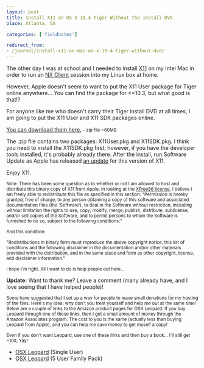 ```yaml
---
layout: post
title: Install X11 on OS X 10.4 Tiger Without the Install DVD
place: Atlanta, GA

categories: ['fieldnotes']

redirect_from:
- /journal/install-x11-on-mac-os-x-10-4-tiger-without-dvd/
---
```


The other day I was at school and I needed to install [X11](http://images.apple.com/macosx/features/x11/) on my Intel Mac in order to run an [NX Client](http://www.nomachine.com/download-client-macosx.php) session into my Linux box at home.

However, Apple doesn't seem to want to put the X11 User package for Tiger online anywhere... You can find the package for <=10.3, but what good is that!?

For anyone like me who doesn't carry their Tiger install DVD at all times, I am going to put the X11 User and X11 SDK packages online.

[You can download them here.](http://dl.dropbox.com/u/1145207/X11TigerInstall.zip) <small>- zip file ~60MB</small>

The .zip file contains two packages: X11User.pkg and X11SDK.pkg. I think you need to install the X11SDK.pkg first; however, if you have the developer tools installed, it's probably already there. After the install, run Software Update as Apple has released [an update](http://www.apple.com/support/downloads/x11update2006113.html) for this version of X11.

Enjoy X11.

<small>Note: There has been some question as to whether or not I am allowed to host and distribute this binary copy of X11 from Apple. In looking at the [XFree86 license](http://www.xfree86.org/legal/licenses.html), I believe I am freely able to redistribute this file as specified in this section: "Permission is hereby granted, free of charge, to any person obtaining a copy of this software and associated documentation files (the 'Software'), to deal in the Software without restriction, including without limitation the rights to use, copy, modify, merge, publish, distribute, sublicense, and/or sell copies of the Software, and to permit persons to whom the Software is furnished to do so, subject to the following conditions:"</small>

<small>And this condition:</small>

<small>"Redistributions in binary form must reproduce the above copyright notice, this list of conditions and the following disclaimer in the documentation and/or other materials provided with the distribution, and in the same place and form as other copyright, license, and disclaimer information."</small>

<small>I hope I'm right. All I want to do is help people out here...</small>

**Update:** Want to thank me? Leave a comment (many already have, and I love seeing that I have helped people)!

<small>Some have suggested that I set up a way for people to leave small donations for my hosting of the files. Here's my idea: why don't you treat yourself and help me out at the same time! Below are a couple of links to the Amazon product pages for OSX Leopard. If you buy Leopard through one of these links, then I get a small amount of money through the Amazon Associates program. The cost to you is the same (actually less than buying Leopard from Apple), and you can help me save money to get myself a copy!</small>

<small>Even if you don't want Leopard, use one of these links and then buy a book... I'll still get ~10¢, Yay!</small>

- [OSX Leopard](http://www.amazon.com/gp/product/B001AMHWP8?ie=UTF8&tag=roundherenet-20&linkCode=as2&camp=1789&creative=390957&creativeASIN=B001AMHWP8) (Single User)  
- [OSX Leopard](http://www.amazon.com/gp/product/B001AMPP0W?ie=UTF8&tag=roundherenet-20&linkCode=as2&camp=1789&creative=390957&creativeASIN=B001AMPP0W) (5 User Family Pack)

